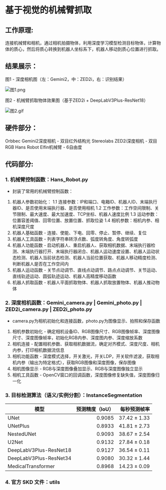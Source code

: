 # 基于视觉的机械臂抓取

## 工作原理:
连接机械臂和相机，通过相机拍摄物体，利用深度学习模型检测目标物体，计算物体的质心，然后将质心转换到机器人坐标系下，机器人移动到质心位置进行抓取。

## 结果展示：
图1 - 深度相机图（左：Gemini2，中：ZED2i，右：识别结果）

![图1.png](attachment:图1.png)

图2 - 机械臂抓取物体效果图（基于ZED2i + DeepLabV3Plus-ResNet18）

![图2.gif](attachment:图2.gif)

## 硬件部分：
Orbbec Gemini2深度相机 - 双目红外结构光
Stereolabs ZED2i深度相机 - 双目RGB
Hans Robot Elfin机械臂 - 6自由度

## 代码部分: 
### 1. 机械臂控制函数：Hans_Robot.py 
- 封装了常用的机械臂控制函数：
1. 机器人参数初始化：
    1.1 连接参数：IP和端口、电箱ID、机器人ID、末端执行器ID、是否使用末端执行器、是否使用相机
    1.2 工作参数：工作空间限制、关节限制、最大速度、最大加速度、TCP坐标、机器人速度比例
    1.3 运动参数：位置容差阈值、回零位置、放置位置、抓取位姿
    1.4 相机参数：相机内参、相机深度尺度
2. 机器人基础函数 - 连接、使能、下电、回零、停止、暂停、继续、复位
3. 机器人工具函数 - 列表字符串转浮点数、弧度转角度、角度转弧度
4. 机器人功能函数 - 启动机器人、重启机器人、获取相机数据、末端执行器检测、末端执行器打开、末端执行器闭合、机器人运动速度设置、机器人运动状态检测、机器人当前状态检测、机器人当前位置获取、机器人移动精度检测、判断机器人是否在工作空间内
5. 机器人运动函数 - 关节点动调节、直线点动调节、路点点动调节、关节运动、直线轨迹运动、圆弧轨迹运动、机器人高精度移动函数
6. 机器人抓取函数 - 机器人平面抓取物体、机器人抓取放置物体、机器人推动物体

### 2. 深度相机函数：Gemini_camera.py | Gemini_photo.py | ZED2i_camera.py | ZED2i_photo.py
- camera.py为相机初始化和连接函数，photo.py为图像显示、拍照和保存函数
1. 相机参数初始化 - 确定相机设备ID、RGB图像尺寸、RGB图像帧率、深度图像尺寸、深度图像帧率，初始化RGB内参、深度图内参、深度缩放系数
2. 相机连接 - 配置相机参数、获取相机数据流，确定对齐模式、深度尺度、相机内参，打印相机数据流信息
3. 相机功能函数 - 深度模式选择，开关激光，开关LDP，开关软件滤波，获取相机内参（输出为特定格式），获取RGB图像和深度图像，保存图像
4. 相机图像显示 - RGB与深度图像叠加显示、RGB与深度图像独立显示
5. 相机工具函数 - OpenCV窗口的回调函数，深度图像修复缺失值，深度图像归一化

### 3. 目标检测算法（语义/实例分割）：InstanceSegmentation
|模型|预测精度（IoU）|每秒预测帧率|
|-|-:|-:|
UNet|0.9085|37.42 ± 1.33
UNetPlus|0.8933|41.81 ± 2.73
NestedUNet|0.9093|38.67 ± 2.54
U2Net|0.9132|27.84 ± 0.18
DeepLabV3Plus-ResNet18|0.9127|36.54 ± 0.11
DeepLabV3Plus-ResNet34|0.9080|30.32 ± 1.44
MedicalTransformer|0.8968|14.23 ± 0.09

### 4. 官方 SKD 文件：utils
